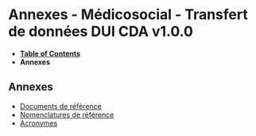 # Annexes - Médicosocial - Transfert de données DUI CDA v1.0.0

* [**Table of Contents**](toc.md)
* **Annexes**

## Annexes

* [Documents de référence](annexes_documents_reference.md)
* [Nomenclatures de référence](annexes_nomenclatures.md)
* [Acronymes](annexes_acronymes.md)

